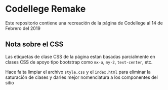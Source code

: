 # Codellege Remake

Este repositorio contiene una recreación de la página de Codellege al 14 de Febrero del 2019

## Nota sobre el CSS

Las etiquetas de clase CSS de la página estan basadas parcialmente en clases CSS de apoyo tipo bootstrap como `mx-a`, `my-2`, `text-center`, etc.

Hace falta limpiar el archivo `style.css` y el `index.html` para eliminar la saturación de clases y darles mejor nomenclatura a los componentes del sitio
